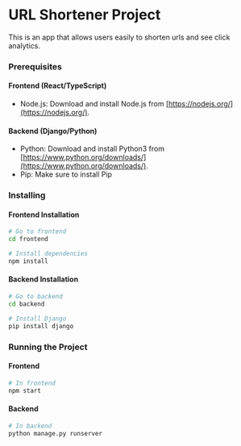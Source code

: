 # URL Shortener Project

This is an app that allows users easily to shorten urls and see click analytics.

### Prerequisites

#### Frontend (React/TypeScript)

- Node.js: Download and install Node.js from [https://nodejs.org/](https://nodejs.org/).

#### Backend (Django/Python)

- Python: Download and install Python3 from [https://www.python.org/downloads/](https://www.python.org/downloads/).
- Pip: Make sure to install Pip

### Installing

#### Frontend Installation

```bash
# Go to frontend
cd frontend

# Install dependencies
npm install
```

#### Backend Installation

```bash
# Go to backend
cd backend

# Install Django
pip install django
```

### Running the Project

#### Frontend

```bash
# In frontend
npm start
```

#### Backend

```bash
# In backend
python manage.py runserver
```
